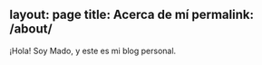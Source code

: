 layout: page
title: Acerca de mí
permalink: /about/
---
¡Hola! Soy Mado, y este es mi blog personal. 
